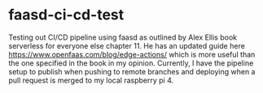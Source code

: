 # faasd-ci-cd-test
 
Testing out CI/CD pipeline using faasd as outlined by Alex Ellis book serverless for everyone else chapter 11.
He has an updated guide here https://www.openfaas.com/blog/edge-actions/ which is more useful than the one specified in the book in my opinion.
Currently, I have the pipeline setup to publish when pushing to remote branches and deploying when a pull request is merged to my local raspberry pi 4.
